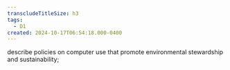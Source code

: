 ```yaml
---
transcludeTitleSize: h3
tags:
  - D1
created: 2024-10-17T06:54:18.000-0400
---
```

describe policies on computer use that promote environmental stewardship and sustainability;